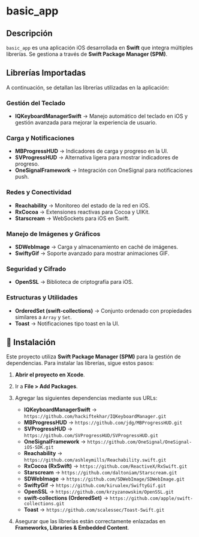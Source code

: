 # basic_app

## Descripción
`basic_app` es una aplicación iOS desarrollada en **Swift** que integra múltiples librerías. Se gestiona a través de **Swift Package Manager (SPM)**.

## Librerías Importadas
A continuación, se detallan las librerías utilizadas en la aplicación:

### **Gestión del Teclado**
- **IQKeyboardManagerSwift** → Manejo automático del teclado en iOS y gestión avanzada para mejorar la experiencia de usuario.

### **Carga y Notificaciones**
- **MBProgressHUD** → Indicadores de carga y progreso en la UI.
- **SVProgressHUD** → Alternativa ligera para mostrar indicadores de progreso.
- **OneSignalFramework** → Integración con OneSignal para notificaciones push.

### **Redes y Conectividad**
- **Reachability** → Monitoreo del estado de la red en iOS.
- **RxCocoa** → Extensiones reactivas para Cocoa y UIKit.
- **Starscream** → WebSockets para iOS en Swift.

### **Manejo de Imágenes y Gráficos**
- **SDWebImage** → Carga y almacenamiento en caché de imágenes.
- **SwiftyGif** → Soporte avanzado para mostrar animaciones GIF.

### **Seguridad y Cifrado**
- **OpenSSL** → Biblioteca de criptografía para iOS.

### **Estructuras y Utilidades**
- **OrderedSet (swift-collections)** → Conjunto ordenado con propiedades similares a `Array` y `Set`.
- **Toast** → Notificaciones tipo toast en la UI.

## 🔧 Instalación
Este proyecto utiliza **Swift Package Manager (SPM)** para la gestión de dependencias. Para instalar las librerías, sigue estos pasos:

1. **Abrir el proyecto en Xcode**.
2. Ir a **File > Add Packages**.
3. Agregar las siguientes dependencias mediante sus URLs:

   - **IQKeyboardManagerSwift** → `https://github.com/hackiftekhar/IQKeyboardManager.git`
   - **MBProgressHUD** → `https://github.com/jdg/MBProgressHUD.git`
   - **SVProgressHUD** → `https://github.com/SVProgressHUD/SVProgressHUD.git`
   - **OneSignalFramework** → `https://github.com/OneSignal/OneSignal-iOS-SDK.git`
   - **Reachability** → `https://github.com/ashleymills/Reachability.swift.git`
   - **RxCocoa (RxSwift)** → `https://github.com/ReactiveX/RxSwift.git`
   - **Starscream** → `https://github.com/daltoniam/Starscream.git`
   - **SDWebImage** → `https://github.com/SDWebImage/SDWebImage.git`
   - **SwiftyGif** → `https://github.com/kirualex/SwiftyGif.git`
   - **OpenSSL** → `https://github.com/krzyzanowskim/OpenSSL.git`
   - **swift-collections (OrderedSet)** → `https://github.com/apple/swift-collections.git`
   - **Toast** → `https://github.com/scalessec/Toast-Swift.git`

4. Asegurar que las librerías están correctamente enlazadas en **Frameworks, Libraries & Embedded Content**.
